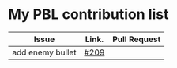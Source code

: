 My PBL contribution list
========================

| Issue                    | Link.   | Pull Request |
|--------------------------|---------|--------------|
|add enemy bullet     | [#209](https://github.com/inureyes/gradios/issues/209) |
